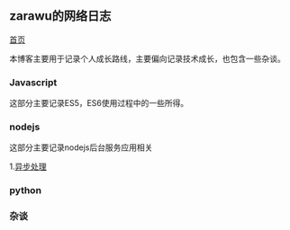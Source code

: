 ## zarawu的网络日志

[首页](https://github.com/zarawu/zarawu.github.io)

本博客主要用于记录个人成长路线，主要偏向记录技术成长，也包含一些杂谈。

### Javascript
这部分主要记录ES5，ES6使用过程中的一些所得。


### nodejs
这部分主要记录nodejs后台服务应用相关

1.[异步处理](/nodejs/about_asyc.md)
### python


### 杂谈
